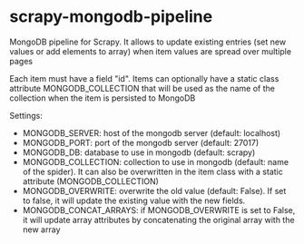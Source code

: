 scrapy-mongodb-pipeline
=======================

MongoDB pipeline for Scrapy. It allows to update existing entries (set new values or add elements to array) when item values are spread over multiple pages

Each item must have a field "id".
Items can optionally have a static class attribute MONGODB_COLLECTION that will be used as the name of the collection when the item is persisted to MongoDB

Settings:
* MONGODB_SERVER: host of the mongodb server (default: localhost)
* MONGODB_PORT: port of the mongodb server (default: 27017)
* MONGODB_DB: database to use in mongodb (default: scrapy)
* MONGODB_COLLECTION: collection to use in mongodb (default: name of the spider). It can also be overwritten in the item class with a static attribute (MONGODB_COLLECTION)
* MONGODB_OVERWRITE: overwrite the old value (default: False). If set to false, it will update the existing value with the new fields. 
* MONGODB_CONCAT_ARRAYS: if MONGODB_OVERWRITE is set to False, it will update array attributes by concatenating the original array with the new array
